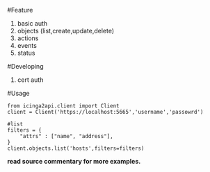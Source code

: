 #Feature
1. basic auth
2. objects (list,create,update,delete) 
3. actions
4. events
5. status

#Developing
1. cert auth

#Usage
```
from icinga2api.client import Client
client = Client('https://localhost:5665','username','passowrd')

#list
filters = {
    "attrs" : ["name", "address"],
}
client.objects.list('hosts',filters=filters)

```

**read source commentary for more examples.**
